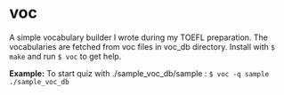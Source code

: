 # voc

A simple vocabulary builder I wrote during my TOEFL preparation. The
vocabularies are fetched from voc files in voc_db directory. Install with `$
make` and run `$ voc` to get help.

**Example:** To start quiz with ./sample_voc_db/sample :
`$ voc -q sample ./sample_voc_db`
